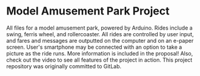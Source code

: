 # Model Amusement Park Project

All files for a model amusement park, powered by Arduino.
Rides include a swing, ferris wheel, and rollercoaster.
All rides are controlled by user input, and fares and messages are outputted on the computer and on an e-paper screen. 
User's smartphone may be connected with an option to take a picture as the ride runs.
More information is included in the proposal! Also, check out the video to see all features of the project in action. This project repository was originally committed to GitLab.
